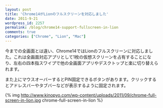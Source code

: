 ```yaml
---
layout: post
title: 'Chrome14がLionのフルスクリーンを対応しました'
date: 2011-9-21
wordpress_id: 2257
permalink: /blog/chrome14-support-fullscreen-in-lion
comments: true
categories: ["Chrome", "Lion", "Mac"]
---
```

今までの全画面とは違い、Chrome14ではLionのフルスクリーンに対応しました。これは全画面対応アプリとして1枚の仮想スクリーンを占有することになり、左右の四本指スワイプで他の全画面アプリやデスクトップと楽に切り替えられます。

また上にマウスオーバーするとPIN固定できるボタンがあります。クリックするとアドレスバーやタブバーなどが表示するように固定されます。

{% img http://www.kinopyo.com/wp-content/uploads/2011/09/chrome-full-screen-in-lion.jpg chrome-full-screen-in-lion %}

